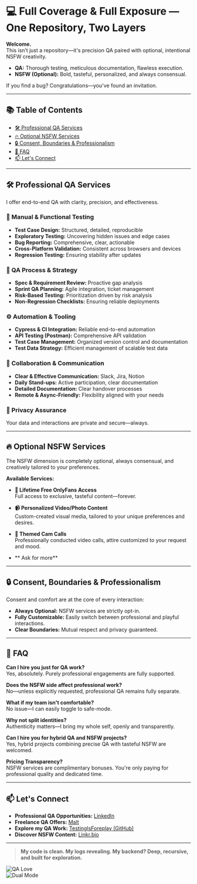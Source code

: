 # 💻 Full Coverage & Full Exposure — One Repository, Two Layers

**Welcome.**  
This isn’t just a repository—it's precision QA paired with optional, intentional NSFW creativity.

- **QA:** Thorough testing, meticulous documentation, flawless execution.
- **NSFW (Optional):** Bold, tasteful, personalized, and always consensual.

If you find a bug? Congratulations—you've found an invitation.

---

## 📚 Table of Contents

- [🛠️ Professional QA Services](#️-professional-qa-services)
- [🔥 Optional NSFW Services](#-optional-nsfw-services)
- [🔒 Consent, Boundaries & Professionalism](#-consent-boundaries--professionalism)
- [📌 FAQ](#-faq)
- [📫 Let's Connect](#-lets-connect)

---

## 🛠️ Professional QA Services

I offer end-to-end QA with clarity, precision, and effectiveness.

### 🧪 Manual & Functional Testing
- **Test Case Design:** Structured, detailed, reproducible
- **Exploratory Testing:** Uncovering hidden issues and edge cases
- **Bug Reporting:** Comprehensive, clear, actionable
- **Cross-Platform Validation:** Consistent across browsers and devices
- **Regression Testing:** Ensuring stability after updates

### 🔧 QA Process & Strategy
- **Spec & Requirement Review:** Proactive gap analysis
- **Sprint QA Planning:** Agile integration, ticket management
- **Risk-Based Testing:** Prioritization driven by risk analysis
- **Non-Regression Checklists:** Ensuring reliable deployments

### ⚙️ Automation & Tooling
- **Cypress & CI Integration:** Reliable end-to-end automation
- **API Testing (Postman):** Comprehensive API validation
- **Test Case Management:** Organized version control and documentation
- **Test Data Strategy:** Efficient management of scalable test data

### 💬 Collaboration & Communication
- **Clear & Effective Communication:** Slack, Jira, Notion
- **Daily Stand-ups:** Active participation, clear documentation
- **Detailed Documentation:** Clear handover processes
- **Remote & Async-Friendly:** Flexibility aligned with your needs

### 🔐 Privacy Assurance
Your data and interactions are private and secure—always.

---

## 🔥 Optional NSFW Services

The NSFW dimension is completely optional, always consensual, and creatively tailored to your preferences.

**Available Services:**

- **🍑 Lifetime Free OnlyFans Access**  
  Full access to exclusive, tasteful content—forever.

- **📹 Personalized Video/Photo Content**  
  Custom-created visual media, tailored to your unique preferences and desires.

- **🎥 Themed Cam Calls**  
  Professionally conducted video calls, attire customized to your request and mood.

- ** Ask for more**

---

## 🔒 Consent, Boundaries & Professionalism

Consent and comfort are at the core of every interaction:

- **Always Optional:** NSFW services are strictly opt-in.
- **Fully Customizable:** Easily switch between professional and playful interactions.
- **Clear Boundaries:** Mutual respect and privacy guaranteed.

---

## 📌 FAQ

**Can I hire you just for QA work?**  
Yes, absolutely. Purely professional engagements are fully supported.

**Does the NSFW side affect professional work?**  
No—unless explicitly requested, professional QA remains fully separate.

**What if my team isn't comfortable?**  
No issue—I can easily toggle to safe-mode.

**Why not split identities?**  
Authenticity matters—I bring my whole self, openly and transparently.

**Can I hire you for hybrid QA and NSFW projects?**  
Yes, hybrid projects combining precise QA with tasteful NSFW are welcomed.

**Pricing Transparency?**  
NSFW services are complimentary bonuses. You're only paying for professional quality and dedicated time.

---

## 📫 Let's Connect

- **Professional QA Opportunities:** [LinkedIn](https://www.linkedin.com/in/mohammad-lambat/)
- **Freelance QA Offers:** [Malt](https://www.malt.fr/profile/mohammadlambat)
- **Explore my QA Work:** [TestingIsForeplay (GitHub)](https://github.com/molambat/TestingIsForeplay)
- **Discover NSFW Content:** [Linkr.bio](https://linkr.bio/m.lambat)

---

> **My code is clean. My logs revealing. My backend? Deep, recursive, and built for exploration.**

![QA Love](https://img.shields.io/badge/Flaky%20Tests-not%20welcome-red)  
![Dual Mode](https://img.shields.io/badge/NSFW%20energy-Classy%20&%20calibrated-ff69b4)

